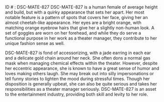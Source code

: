 ID # : DSC-MATE-827
DSC-MATE-827 is a human female of average height and build, but with a quirky appearance that sets her apart. Her most notable feature is a pattern of spots that covers her face, giving her an almost cheetah-like appearance. Her eyes are a bright orange, with matching orange eyebrow hairs that give her a slightly non-human look. A set of goggles are worn on her forehead, and while they do serve a functional purpose in her work as a theater manager, they contribute to her unique fashion sense as well.

DSC-MATE-827 is fond of accessorizing, with a jade earring in each ear and a delicate gold chain around her neck. She often dons a normal gas mask when managing chemical effects within the theater. However, despite her eccentric appearance, she is known to have a great sense of humor and loves making others laugh. She may break out into silly impersonations or tell funny stories to lighten the mood during stressful times. Though her disposition is generally upbeat, she can also be quite serious and takes her responsibilities as a theater manager seriously. DSC-MATE-827 is an asset to the entertainment industry, providing both skill and levity to her role.